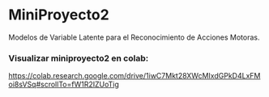 # MiniProyecto2
Modelos de Variable Latente para el Reconocimiento de Acciones Motoras.

### Visualizar miniproyecto2 en colab:
https://colab.research.google.com/drive/1iwC7Mkt28XWcMIxdGPkD4LxFMoi8sVSq#scrollTo=fW1R2IZUoTig
